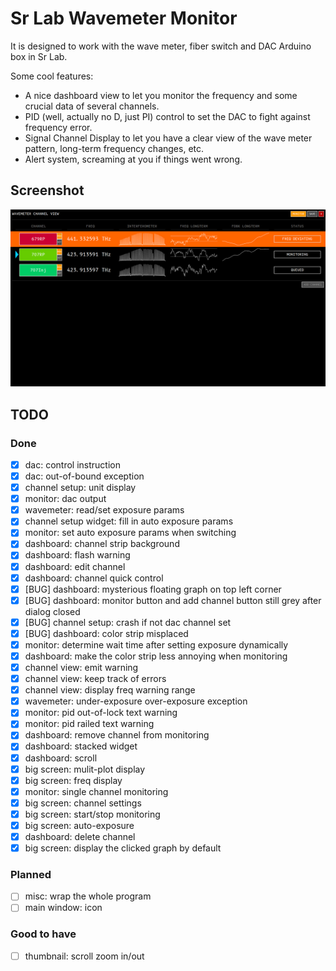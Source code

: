 # Sr Lab Wavemeter Monitor

It is designed to work with the wave meter, fiber switch and DAC Arduino box in
Sr Lab.

Some cool features:
- A nice dashboard view to let you monitor the frequency and some crucial data
of several channels.
- PID (well, actually no D, just PI) control to set the DAC to fight against
frequency error.
- Signal Channel Display to let you have a clear view of the wave meter pattern,
long-term frequency changes, etc.
- Alert system, screaming at you if things went wrong.

## Screenshot

![Dashboard View](wavemeter_dashboard/docs/dashboard_view_screenshot.png)


## TODO

### Done

- [x] dac: control instruction
- [x] dac: out-of-bound exception
- [x] channel setup: unit display
- [x] monitor: dac output
- [x] wavemeter: read/set exposure params
- [x] channel setup widget: fill in auto exposure params
- [x] monitor: set auto exposure params when switching
- [x] dashboard: channel strip background
- [x] dashboard: flash warning
- [x] dashboard: edit channel
- [x] dashboard: channel quick control
- [x] [BUG] dashboard: mysterious floating graph on top left corner
- [x] [BUG] dashboard: monitor button and add channel button still grey after dialog closed
- [x] [BUG] channel setup: crash if not dac channel set
- [x] [BUG] dashboard: color strip misplaced
- [x] monitor: determine wait time after setting exposure dynamically
- [x] dashboard: make the color strip less annoying when monitoring
- [x] channel view: emit warning
- [x] channel view: keep track of errors
- [x] channel view: display freq warning range
- [x] wavemeter: under-exposure over-exposure exception
- [x] monitor: pid out-of-lock text warning
- [x] monitor: pid railed text warning
- [x] dashboard: remove channel from monitoring
- [x] dashboard: stacked widget
- [x] dashboard: scroll
- [x] big screen: mulit-plot display
- [x] big screen: freq display
- [x] monitor: single channel monitoring
- [x] big screen: channel settings
- [x] big screen: start/stop monitoring
- [x] big screen: auto-exposure
- [x] dashboard: delete channel
- [x] big screen: display the clicked graph by default

### Planned
- [ ] misc: wrap the whole program
- [ ] main window: icon

### Good to have
- [ ] thumbnail: scroll zoom in/out
